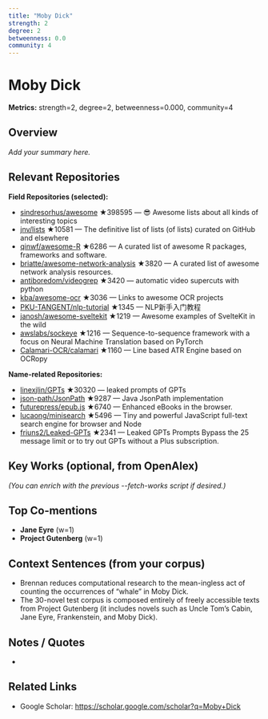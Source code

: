 ```yaml
---
title: "Moby Dick"
strength: 2
degree: 2
betweenness: 0.0
community: 4
---
```


# Moby Dick

**Metrics:** strength=2, degree=2, betweenness=0.000, community=4

## Overview
_Add your summary here._

## Relevant Repositories
**Field Repositories (selected):**
- [sindresorhus/awesome](https://github.com/sindresorhus/awesome) ★398595 — 😎 Awesome lists about all kinds of interesting topics
- [jnv/lists](https://github.com/jnv/lists) ★10581 — The definitive list of lists (of lists) curated on GitHub and elsewhere
- [qinwf/awesome-R](https://github.com/qinwf/awesome-R) ★6286 — A curated list of awesome R packages, frameworks and software.
- [briatte/awesome-network-analysis](https://github.com/briatte/awesome-network-analysis) ★3820 — A curated list of awesome network analysis resources.
- [antiboredom/videogrep](https://github.com/antiboredom/videogrep) ★3420 — automatic video supercuts with python
- [kba/awesome-ocr](https://github.com/kba/awesome-ocr) ★3036 — Links to awesome OCR projects
- [PKU-TANGENT/nlp-tutorial](https://github.com/PKU-TANGENT/nlp-tutorial) ★1345 — NLP新手入门教程
- [janosh/awesome-sveltekit](https://github.com/janosh/awesome-sveltekit) ★1219 — Awesome examples of SvelteKit in the wild
- [awslabs/sockeye](https://github.com/awslabs/sockeye) ★1216 — Sequence-to-sequence framework with a focus on Neural Machine Translation based on PyTorch
- [Calamari-OCR/calamari](https://github.com/Calamari-OCR/calamari) ★1160 — Line based ATR Engine based on OCRopy

**Name-related Repositories:**
- [linexjlin/GPTs](https://github.com/linexjlin/GPTs) ★30320 — leaked prompts of GPTs
- [json-path/JsonPath](https://github.com/json-path/JsonPath) ★9287 — Java JsonPath implementation
- [futurepress/epub.js](https://github.com/futurepress/epub.js) ★6740 — Enhanced eBooks in the browser.
- [lucaong/minisearch](https://github.com/lucaong/minisearch) ★5496 — Tiny and powerful JavaScript full-text search engine for browser and Node
- [friuns2/Leaked-GPTs](https://github.com/friuns2/Leaked-GPTs) ★2341 — Leaked GPTs Prompts Bypass the 25 message limit or to try out GPTs without a Plus subscription. 


## Key Works (optional, from OpenAlex)
_(You can enrich with the previous --fetch-works script if desired.)_

## Top Co-mentions
- **Jane Eyre** (w=1)
- **Project Gutenberg** (w=1)

## Context Sentences (from your corpus)
- Brennan reduces computational research to the mean-ingless act of counting the occurrences of
“whale” in Moby Dick.
- The 30-novel test corpus is composed entirely of freely accessible texts from Project Gutenberg (it
includes novels such as Uncle Tom’s Cabin, Jane Eyre, Frankenstein, and Moby Dick).

## Notes / Quotes
- 

## Related Links
- Google Scholar: https://scholar.google.com/scholar?q=Moby+Dick
